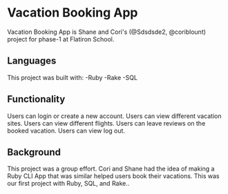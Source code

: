 # Vacation Booking App

Vacation Booking App is Shane and Cori's (@Sdsdsde2, @coriblount) project for phase-1 at Flatiron School.

## Languages

This project was built with:
-Ruby
-Rake
-SQL

## Functionality

Users can login or create a new account.
Users can view different vacation sites.
Users can view different flights.
Users can leave reviews on the booked vacation.
Users can view log out.

## Background

This project was a group effort. Cori and Shane had the idea of making a Ruby CLI App that was similar helped users book their vacations. This was our first project with Ruby, SQL, and Rake..
